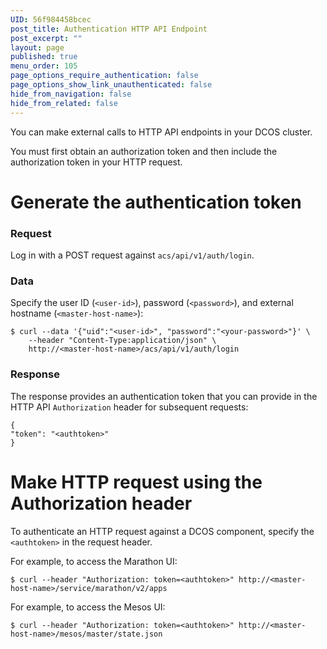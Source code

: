 ```yaml
---
UID: 56f984458bcec
post_title: Authentication HTTP API Endpoint
post_excerpt: ""
layout: page
published: true
menu_order: 105
page_options_require_authentication: false
page_options_show_link_unauthenticated: false
hide_from_navigation: false
hide_from_related: false
---
```

You can make external calls to HTTP API endpoints in your DCOS cluster.

You must first obtain an authorization token and then include the authorization token in your HTTP request. 

# Generate the authentication token

### Request

Log in with a POST request against `acs/api/v1/auth/login`.

### Data

Specify the user ID (`<user-id>`), password (`<password>`), and external hostname (`<master-host-name>`):

    $ curl --data '{"uid":"<user-id>", "password":"<your-password>"}' \
        --header "Content-Type:application/json" \
        http://<master-host-name>/acs/api/v1/auth/login
    

### Response

The response provides an authentication token that you can provide in the HTTP API `Authorization` header for subsequent requests:

    {
    "token": "<authtoken>"
    }
    

# Make HTTP request using the Authorization header

To authenticate an HTTP request against a DCOS component, specify the `<authtoken>` in the request header.

For example, to access the Marathon UI:

    $ curl --header "Authorization: token=<authtoken>" http://<master-host-name>/service/marathon/v2/apps
    

For example, to access the Mesos UI:

    $ curl --header "Authorization: token=<authtoken>" http://<master-host-name>/mesos/master/state.json
